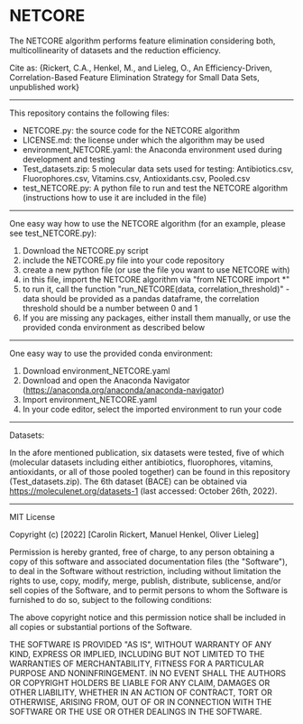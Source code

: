# NETCORE
The NETCORE algorithm performs feature elimination considering both, multicollinearity of datasets and the reduction efficiency.

Cite as: {Rickert, C.A., Henkel, M., and Lieleg, O., An Efficiency-Driven, Correlation-Based Feature Elimination Strategy for Small Data Sets, unpublished work}

_______________________________________________________________________________

This repository contains the following files:

- NETCORE.py:                   the source code for the NETCORE algorithm
- LICENSE.md:                   the license under which the algorithm may be used
- environment_NETCORE.yaml:     the Anaconda environment used during development and testing
- Test_datasets.zip:            5 molecular data sets used for testing: Antibiotics.csv, Fluorophores.csv, Vitamins.csv, Antioxidants.csv, Pooled.csv
- test_NETCORE.py:              A python file to run and test the NETCORE algorithm (instructions how to use it are included in the file)

_______________________________________________________________________________

One easy way how to use the NETCORE algorithm (for an example, please see test_NETCORE.py):

1. Download the NETCORE.py script
2. include the NETCORE.py file into your code repository
3. create a new python file (or use the file you want to use NETCORE with)
4. in this file, import the NETCORE algorithm via "from NETCORE import *"
5. to run it, call the function "run_NETCORE(data, correlation_threshold)" - data should be provided as a pandas dataframe, the correlation threshold should be a number between 0 and 1
6. If you are missing any packages, either install them manually, or use the provided conda environment as described below

_______________________________________________________________________________

One easy way to use the provided conda environment:

1. Download environment_NETCORE.yaml
2. Download and open the Anaconda Navigator (https://anaconda.org/anaconda/anaconda-navigator)
3. Import environment_NETCORE.yaml
4. In your code editor, select the imported environment to run your code

_______________________________________________________________________________

Datasets:

In the afore mentioned publication, six datasets were tested, five of which (molecular datasets including either antibiotics, fluorophores, vitamins, antioxidants, or all of those pooled together) can be found in this repository (Test_datasets.zip). The 6th dataset (BACE) can be obtained via https://moleculenet.org/datasets-1 (last accessed: October 26th, 2022).

_______________________________________________________________________________
MIT License

Copyright (c) [2022] [Carolin Rickert, Manuel Henkel, Oliver Lieleg]

Permission is hereby granted, free of charge, to any person obtaining a copy
of this software and associated documentation files (the "Software"), to deal
in the Software without restriction, including without limitation the rights
to use, copy, modify, merge, publish, distribute, sublicense, and/or sell
copies of the Software, and to permit persons to whom the Software is
furnished to do so, subject to the following conditions:

The above copyright notice and this permission notice shall be included in all
copies or substantial portions of the Software.

THE SOFTWARE IS PROVIDED "AS IS", WITHOUT WARRANTY OF ANY KIND, EXPRESS OR
IMPLIED, INCLUDING BUT NOT LIMITED TO THE WARRANTIES OF MERCHANTABILITY,
FITNESS FOR A PARTICULAR PURPOSE AND NONINFRINGEMENT. IN NO EVENT SHALL THE
AUTHORS OR COPYRIGHT HOLDERS BE LIABLE FOR ANY CLAIM, DAMAGES OR OTHER
LIABILITY, WHETHER IN AN ACTION OF CONTRACT, TORT OR OTHERWISE, ARISING FROM,
OUT OF OR IN CONNECTION WITH THE SOFTWARE OR THE USE OR OTHER DEALINGS IN THE
SOFTWARE.
